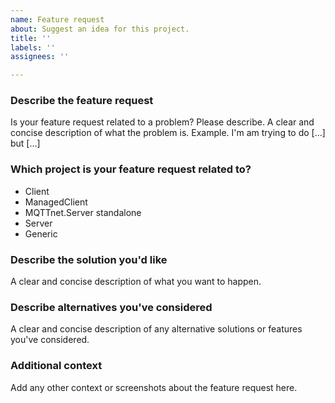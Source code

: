```yaml
---
name: Feature request
about: Suggest an idea for this project.
title: ''
labels: ''
assignees: ''

---
```


### Describe the feature request
Is your feature request related to a problem? Please describe.
A clear and concise description of what the problem is. Example. I'm am trying to do [...] but [...]

### Which project is your feature request related to?
<!-- Remove the items which don't apply from the following list -->
- Client
- ManagedClient
- MQTTnet.Server standalone
- Server
- Generic

### Describe the solution you'd like
A clear and concise description of what you want to happen.

### Describe alternatives you've considered
A clear and concise description of any alternative solutions or features you've considered.

### Additional context
Add any other context or screenshots about the feature request here.
